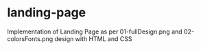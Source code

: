 # landing-page
Implementation of Landing Page as per 01-fullDesign.png and 02-colorsFonts.png design with HTML and CSS
